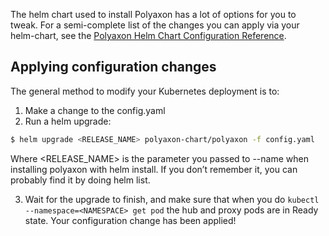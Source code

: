 The helm chart used to install Polyaxon has a lot of options for you to tweak.
For a semi-complete list of the changes you can apply via your helm-chart,
see the [Polyaxon Helm Chart Configuration Reference](/reference_polyaxon_helm).


## Applying configuration changes

The general method to modify your Kubernetes deployment is to:

 1. Make a change to the config.yaml
 2. Run a helm upgrade:

```bash
$ helm upgrade <RELEASE_NAME> polyaxon-chart/polyaxon -f config.yaml
```

Where <RELEASE_NAME> is the parameter you passed to --name when installing polyaxon with helm install.
If you don’t remember it, you can probably find it by doing helm list.

  3. Wait for the upgrade to finish, and make sure that when you do
  `kubectl --namespace=<NAMESPACE> get pod` the hub and proxy pods are in Ready state.
  Your configuration change has been applied!
